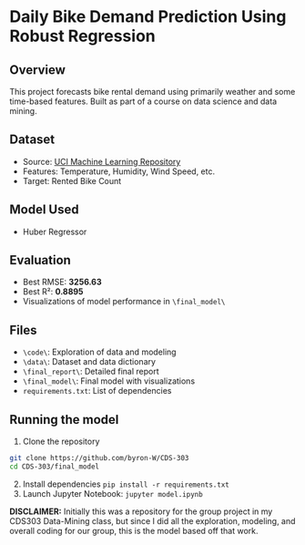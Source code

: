 # Daily Bike Demand Prediction Using Robust Regression

## Overview
This project forecasts bike rental demand using primarily weather and some time-based features. Built as part of a course on data science and data mining.
## Dataset
- Source: [UCI Machine Learning Repository](https://doi.org/10.24432/C5F62R)
- Features: Temperature, Humidity, Wind Speed, etc.
- Target: Rented Bike Count
## Model Used
- Huber Regressor
## Evaluation
- Best RMSE: **3256.63**
- Best R²: **0.8895**
- Visualizations of model performance in `\final_model\`
## Files
- `\code\`: Exploration of data and modeling
- `\data\`: Dataset and data dictionary
- `\final_report\`: Detailed final report
- `\final_model\`: Final model with visualizations
- `requirements.txt`: List of dependencies
## Running the model
1. Clone the repository
```bash
git clone https://github.com/byron-W/CDS-303
cd CDS-303/final_model
```
2. Install dependencies
`pip install -r requirements.txt`
3. Launch Jupyter Notebook:
`jupyter model.ipynb`

**DISCLAIMER:** Initially this was a repository for the group project in my CDS303 Data-Mining class, but since I did all the exploration, modeling, and overall coding for our group, this is the model based off that work. 
